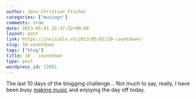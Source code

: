 ```yaml
---
author: Jens-Christian Fischer
categories: ["musings"]
comments: true
date: 2013-05-01 22:37:52+00:00
layout: post
link: https://invisible.ch/2013/05/01/10-countdown/
slug: 10-countdown
tags: ["blog"]
title: 10 - countdown
type: post
wordpress_id: 12881
---
```


The last 10 days of the blogging challenge... Not much to say, really, I have been busy [making music](/2013/04/29/12-improvisation/) and enjoying the day off today.

